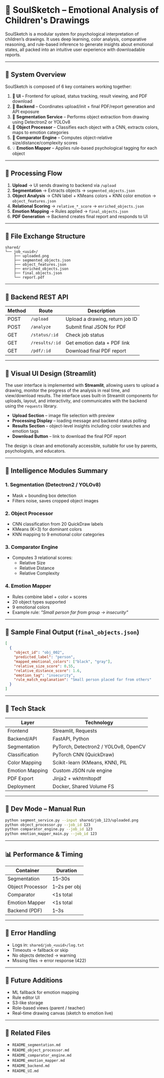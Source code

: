 # 🧠 SoulSketch – Emotional Analysis of Children's Drawings

SoulSketch is a modular system for psychological interpretation of children’s drawings. It uses deep learning, color analysis, comparative reasoning, and rule-based inference to generate insights about emotional states, all packed into an intuitive user experience with downloadable reports.

---

## 🧩 System Overview

SoulSketch is composed of 6 key containers working together:

1. 🎨 **UI** – Frontend for upload, status tracking, result viewing, and PDF download
2. 🧩 **Backend** – Coordinates upload/init + final PDF/report generation and API exposure
3. 🧠 **Segmentation Service** – Performs object extraction from drawing using Detectron2 or YOLOv8
4. 🧪 **Object Processor** – Classifies each object with a CNN, extracts colors, maps to emotion categories
5. 📏 **Comparator Engine** – Computes object-relative size/distance/complexity scores
6. 💡 **Emotion Mapper** – Applies rule-based psychological tagging for each object

---

## 🔄 Processing Flow

1. **Upload** → UI sends drawing to backend via `/upload`
2. **Segmentation** → Extracts objects → `segmented_objects.json`
3. **Object Analysis** → CNN label + KMeans colors + KNN color emotion → `object_features.json`
4. **Relational Scoring** → `relative_*_score` → `enriched_objects.json`
5. **Emotion Mapping** → Rules applied → `final_objects.json`
6. **PDF Generation** → Backend creates final report and responds to UI

---

## 🧪 File Exchange Structure

```
shared/
└── job_<uuid>/
    ├── uploaded.png
    ├── segmented_objects.json
    ├── object_features.json
    ├── enriched_objects.json
    ├── final_objects.json
    └── report.pdf
```

---

## 🔌 Backend REST API

| Method | Route         | Description |
|--------|---------------|-------------|
| POST   | `/upload`     | Upload a drawing, return job ID |
| POST   | `/analyze`    | Submit final JSON for PDF |
| GET    | `/status/:id` | Check job status |
| GET    | `/results/:id`| Get emotion data + PDF link |
| GET    | `/pdf/:id`    | Download final PDF report |

---

## 🎨 Visual UI Design (Streamlit)

The user interface is implemented with **Streamlit**, allowing users to upload a drawing, monitor the progress of the analysis in real time, and view/download results. The interface uses built-in Streamlit components for uploads, layout, and interactivity, and communicates with the backend using the `requests` library.

- **Upload Section** – image file selection with preview
- **Processing Display** – loading message and backend status polling
- **Results Section** – object-level insights including color swatches and emotion tags
- **Download Button** – link to download the final PDF report

The design is clean and emotionally accessible, suitable for use by parents, psychologists, and educators.

---

## 🧠 Intelligence Modules Summary

### 1. **Segmentation** (Detectron2 / YOLOv8)
- Mask + bounding box detection
- Filters noise, saves cropped object images

### 2. **Object Processor**
- CNN classification from 20 QuickDraw labels
- KMeans (K=3) for dominant colors
- KNN mapping to 9 emotional color categories

### 3. **Comparator Engine**
- Computes 3 relational scores:
  - Relative Size
  - Relative Distance
  - Relative Complexity

### 4. **Emotion Mapper**
- Rules combine label + color + scores
- 20 object types supported
- 9 emotional colors
- Example rule: *"Small person far from group → insecurity"*

---

## 📄 Sample Final Output (`final_objects.json`)

```json
[
  {
    "object_id": "obj_002",
    "predicted_label": "person",
    "mapped_emotional_colors": ["black", "gray"],
    "relative_size_score": 0.55,
    "relative_distance_score": 1.6,
    "emotion_tag": "insecurity",
    "rule_match_explanation": "Small person placed far from others"
  }
]
```

---

## 📌 Tech Stack

| Layer        | Technology |
|--------------|------------|
| Frontend     | Streamlit, Requests |
| Backend/API  | FastAPI, Python |
| Segmentation | PyTorch, Detectron2 / YOLOv8, OpenCV |
| Classification | PyTorch CNN (QuickDraw) |
| Color Mapping | Scikit-learn (KMeans, KNN), PIL |
| Emotion Mapping | Custom JSON rule engine |
| PDF Export   | Jinja2 + wkhtmltopdf |
| Deployment   | Docker, Shared Volume FS |

---

## 🧪 Dev Mode – Manual Run

```bash
python segment_service.py --input shared/job_123/uploaded.png
python object_processor.py --job_id 123
python comparator_engine.py --job_id 123
python emotion_mapper_main.py --job_id 123
```

---

## 📊 Performance & Timing

| Container          | Duration     |
|--------------------|--------------|
| Segmentation       | 15–30s       |
| Object Processor   | 1–2s per obj |
| Comparator         | <1s total    |
| Emotion Mapper     | <1s total    |
| Backend (PDF)      | 1–3s         |

---

## 🚨 Error Handling

- Logs in: `shared/job_<uuid>/log.txt`
- Timeouts → fallback or skip
- No objects detected → warning
- Missing files → error response (422)

---

## 🔮 Future Additions

- ML fallback for emotion mapping
- Rule editor UI
- S3-like storage
- Role-based views (parent / teacher)
- Real-time drawing canvas (sketch to emotion live)

---

## 📎 Related Files

- `README_segmentation.md`
- `README_object_processor.md`
- `README_comparator_engine.md`
- `README_emotion_mapper.md`
- `README_backend.md`
- `README_UI.md`